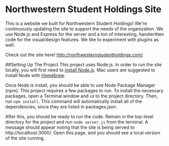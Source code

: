 # Northwestern Student Holdings Site
This is a website we built for Northwestern Student Holdings! We're continuously updating the site to support the needs of the organization. We use Node.js and Express for the server and a ton of interesting, handwritten code for the visual/design features. We like to experiment with plugins as well. 

Check out the site here! http://northwesternstudentholdings.com/

##Setting Up The Project
This project uses Node.js. In order to run the site locally, you will first need to [install Node.js](https://nodejs.org/en/download/package-manager/). Mac users are suggested to install Node with [Homebrew](http://brew.sh/).

Once Node is install, you should be able to use Node Package Manager (npm). This project requires a few packages to run. To install the necessary packages, open a Terminal window and `cd` to the project directory. Then, run `npm install`. This command will automatically install all of the dependencies, since they are listed in packages.json.

After this, you should be ready to run the code. Remain in the top-level directory for the project and run `node server.js` from the terminal. A message should appear noting that the site is being served to http://localhost:3000/. Open this page, and you should see a local version of the site running.



